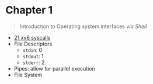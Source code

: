 # Chapter 1

> Introduction to Operating system interfaces *via Shell*

* [21 xv6 syscalls](../xv6-book.pdf#page=11)
* File Descriptors
    * `stdin`: 0
    * `stdout`: 1
    * `stderr`: 2
* Pipes: allow for parallel execution
* File System

